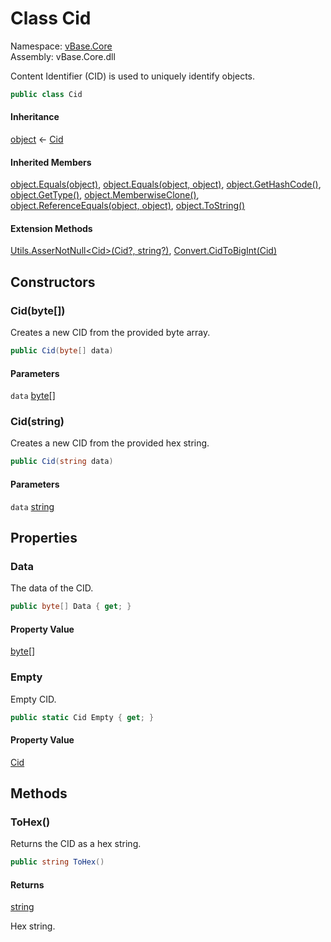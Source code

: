 # <a id="vBase_Core_Cid"></a> Class Cid

Namespace: [vBase.Core](vBase.Core.md)  
Assembly: vBase.Core.dll  

Content Identifier (CID) is used to uniquely identify objects.

```csharp
public class Cid
```

#### Inheritance

[object](https://learn.microsoft.com/dotnet/api/system.object) ← 
[Cid](vBase.Core.Cid.md)

#### Inherited Members

[object.Equals\(object\)](https://learn.microsoft.com/dotnet/api/system.object.equals\#system\-object\-equals\(system\-object\)), 
[object.Equals\(object, object\)](https://learn.microsoft.com/dotnet/api/system.object.equals\#system\-object\-equals\(system\-object\-system\-object\)), 
[object.GetHashCode\(\)](https://learn.microsoft.com/dotnet/api/system.object.gethashcode), 
[object.GetType\(\)](https://learn.microsoft.com/dotnet/api/system.object.gettype), 
[object.MemberwiseClone\(\)](https://learn.microsoft.com/dotnet/api/system.object.memberwiseclone), 
[object.ReferenceEquals\(object, object\)](https://learn.microsoft.com/dotnet/api/system.object.referenceequals), 
[object.ToString\(\)](https://learn.microsoft.com/dotnet/api/system.object.tostring)

#### Extension Methods

[Utils.AsserNotNull<Cid\>\(Cid?, string?\)](vBase.Core.Utilities.Utils.md\#vBase\_Core\_Utilities\_Utils\_AsserNotNull\_\_1\_\_\_0\_System\_String\_), 
[Convert.CidToBigInt\(Cid\)](vBase.Core.Utilities.Convert.md\#vBase\_Core\_Utilities\_Convert\_CidToBigInt\_vBase\_Core\_Cid\_)

## Constructors

### <a id="vBase_Core_Cid__ctor_System_Byte___"></a> Cid\(byte\[\]\)

Creates a new CID from the provided byte array.

```csharp
public Cid(byte[] data)
```

#### Parameters

`data` [byte](https://learn.microsoft.com/dotnet/api/system.byte)\[\]

### <a id="vBase_Core_Cid__ctor_System_String_"></a> Cid\(string\)

Creates a new CID from the provided hex string.

```csharp
public Cid(string data)
```

#### Parameters

`data` [string](https://learn.microsoft.com/dotnet/api/system.string)

## Properties

### <a id="vBase_Core_Cid_Data"></a> Data

The data of the CID.

```csharp
public byte[] Data { get; }
```

#### Property Value

 [byte](https://learn.microsoft.com/dotnet/api/system.byte)\[\]

### <a id="vBase_Core_Cid_Empty"></a> Empty

Empty CID.

```csharp
public static Cid Empty { get; }
```

#### Property Value

 [Cid](vBase.Core.Cid.md)

## Methods

### <a id="vBase_Core_Cid_ToHex"></a> ToHex\(\)

Returns the CID as a hex string.

```csharp
public string ToHex()
```

#### Returns

 [string](https://learn.microsoft.com/dotnet/api/system.string)

Hex string.

